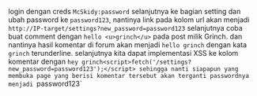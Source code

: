 login dengan creds `McSkidy:password`
selanjutnya ke bagian setting dan ubah password ke `password123`,
nantinya link pada kolom url akan menjadi
`http://IP-target/settings?new_password=password123`
selanjutnya coba buat comment dengan `hello <u>grinch</u>` pada
post milik Grinch. dan nantinya hasil komentar di forum akan menjadi
`hello grinch` dengan kata `grinch` terunderline.
selanjutnya kita dapat implementasi XSS ke kolom komentar
dengan `hey grinch<script>fetch('/settings?new_password=password123');</script>
sehingga nanti siapapun yang membuka page yang berisi komentar tersebut
akan terganti passwordnya menjadi `password123`
